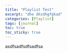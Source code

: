 ```yaml
---
title: "Playlist Test"
excerpt: "dho dksdhgfgkad"
categories: [Playlist]
tags: [journal]
toc: true
toc_sticky: true
---
```



asdfsadfsdfsadfsa